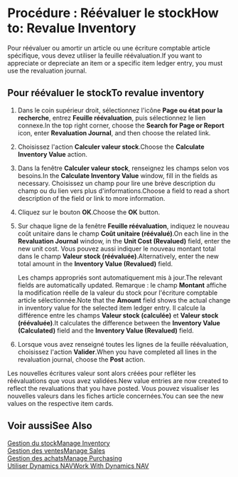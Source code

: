 <properties
                pageTitle="Procédure : Réévaluer le stock | Dynamics NAV"
                description="Décrit comment réévaluer ou amortir la valeur d'un ou de plusieurs articles dans le stock en validant leur valeur calculée courante."
                services="project-madeira"
                documentationCenter=""
                authors="SorenGP"
/>
<tags
    ms.service="project-madeira"
    ms.topic="article"
    ms.devlang="na"
    ms.tgt_pltfrm="na"
    ms.workload="na"
    ms.date="11/07/2016"
    ms.author="SorenGP" />


# <a name="how-to-revalue-inventory"></a><span data-ttu-id="96efe-103">Procédure : Réévaluer le stock</span><span class="sxs-lookup"><span data-stu-id="96efe-103">How to: Revalue Inventory</span></span>   
<span data-ttu-id="96efe-104">Pour réévaluer ou amortir un article ou une écriture comptable article spécifique, vous devez utiliser la feuille réévaluation.</span><span class="sxs-lookup"><span data-stu-id="96efe-104">If you want to appreciate or depreciate an item or a specific item ledger entry, you must use the revaluation journal.</span></span>

## <a name="to-revalue-inventory"></a><span data-ttu-id="96efe-105">Pour réévaluer le stock</span><span class="sxs-lookup"><span data-stu-id="96efe-105">To revalue inventory</span></span>
1. <span data-ttu-id="96efe-106">Dans le coin supérieur droit, sélectionnez l'icône **Page ou état pour la recherche**, entrez **Feuille réévaluation**, puis sélectionnez le lien connexe.</span><span class="sxs-lookup"><span data-stu-id="96efe-106">In the top right corner, choose the **Search for Page or Report** icon, enter **Revaluation Journal**, and then choose the related link.</span></span>
2. <span data-ttu-id="96efe-107">Choisissez l'action **Calculer valeur stock**.</span><span class="sxs-lookup"><span data-stu-id="96efe-107">Choose the **Calculate Inventory Value** action.</span></span>
3. <span data-ttu-id="96efe-108">Dans la fenêtre **Calculer valeur stock**, renseignez les champs selon vos besoins.</span><span class="sxs-lookup"><span data-stu-id="96efe-108">In the **Calculate Inventory Value** window, fill in the fields as necessary.</span></span> <span data-ttu-id="96efe-109">Choisissez un champ pour lire une brève description du champ ou du lien vers plus d'informations.</span><span class="sxs-lookup"><span data-stu-id="96efe-109">Choose a field to read a short description of the field or link to more information.</span></span>
4. <span data-ttu-id="96efe-110">Cliquez sur le bouton **OK**.</span><span class="sxs-lookup"><span data-stu-id="96efe-110">Choose the **OK** button.</span></span>
5. <span data-ttu-id="96efe-111">Sur chaque ligne de la fenêtre **Feuille réévaluation**, indiquez le nouveau coût unitaire dans le champ **Coût unitaire (réévalué)**.</span><span class="sxs-lookup"><span data-stu-id="96efe-111">On each line in the **Revaluation Journal** window, in the **Unit Cost (Revalued)** field, enter the new unit cost.</span></span> <span data-ttu-id="96efe-112">Vous pouvez aussi indiquer le nouveau montant total dans le champ **Valeur stock (réévaluée)**.</span><span class="sxs-lookup"><span data-stu-id="96efe-112">Alternatively, enter the new total amount in the **Inventory Value (Revalued)** field.</span></span>

    <span data-ttu-id="96efe-113">Les champs appropriés sont automatiquement mis à jour.</span><span class="sxs-lookup"><span data-stu-id="96efe-113">The relevant fields are automatically updated.</span></span> <span data-ttu-id="96efe-114">Remarque : le champ **Montant** affiche la modification réelle de la valeur du stock pour l'écriture comptable article sélectionnée.</span><span class="sxs-lookup"><span data-stu-id="96efe-114">Note that the **Amount** field shows the actual change in inventory value for the selected item ledger entry.</span></span> <span data-ttu-id="96efe-115">Il calcule la différence entre les champs **Valeur stock (calculée)** et **Valeur stock (réévaluée)**.</span><span class="sxs-lookup"><span data-stu-id="96efe-115">It calculates the difference between the **Inventory Value (Calculated)** field and the **Inventory Value (Revalued)** field.</span></span>

6. <span data-ttu-id="96efe-116">Lorsque vous avez renseigné toutes les lignes de la feuille réévaluation, choisissez l'action **Valider**.</span><span class="sxs-lookup"><span data-stu-id="96efe-116">When you have completed all lines in the revaluation journal, choose the **Post** action.</span></span>

<span data-ttu-id="96efe-117">Les nouvelles écritures valeur sont alors créées pour refléter les réévaluations que vous avez validées.</span><span class="sxs-lookup"><span data-stu-id="96efe-117">New value entries are now created to reflect the revaluations that you have posted.</span></span> <span data-ttu-id="96efe-118">Vous pouvez visualiser les nouvelles valeurs dans les fiches article concernées.</span><span class="sxs-lookup"><span data-stu-id="96efe-118">You can see the new values on the respective item cards.</span></span>

## <a name="see-also"></a><span data-ttu-id="96efe-119">Voir aussi</span><span class="sxs-lookup"><span data-stu-id="96efe-119">See Also</span></span>
[<span data-ttu-id="96efe-120">Gestion du stock</span><span class="sxs-lookup"><span data-stu-id="96efe-120">Manage Inventory</span></span>](inventory-manage-inventory.md)  
[<span data-ttu-id="96efe-121">Gestion des ventes</span><span class="sxs-lookup"><span data-stu-id="96efe-121">Manage Sales</span></span>](sales-manage-sales.md)  
[<span data-ttu-id="96efe-122">Gestion des achats</span><span class="sxs-lookup"><span data-stu-id="96efe-122">Manage Purchasing</span></span>](purchasing-manage-purchasing.md)  
[<span data-ttu-id="96efe-123">Utiliser Dynamics NAV</span><span class="sxs-lookup"><span data-stu-id="96efe-123">Work With Dynamics NAV</span></span>](ui-work-product.md)

